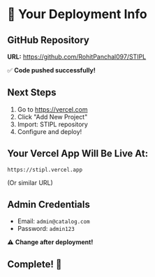 # 🚀 Your Deployment Info

## GitHub Repository
**URL:** https://github.com/RohitPanchal097/STIPL

✅ **Code pushed successfully!**

## Next Steps

1. Go to https://vercel.com
2. Click "Add New Project"
3. Import: STIPL repository
4. Configure and deploy!

## Your Vercel App Will Be Live At:
```
https://stipl.vercel.app
```
(Or similar URL)

## Admin Credentials
- Email: `admin@catalog.com`
- Password: `admin123`

⚠️ **Change after deployment!**

## Complete! 🎉

